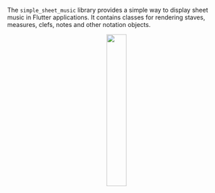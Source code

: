 <!-- 
This README describes the package. If you publish this package to pub.dev,
this README's contents appear on the landing page for your package.

For information about how to write a good package README, see the guide for
[writing package pages](https://dart.dev/guides/libraries/writing-package-pages). 

For general information about developing packages, see the Dart guide for
[creating packages](https://dart.dev/guides/libraries/create-library-packages)
and the Flutter guide for
[developing packages and plugins](https://flutter.dev/developing-packages). 
-->

The `simple_sheet_music` library provides a simple way to display sheet music in Flutter applications.
It contains classes for rendering staves, measures, clefs, notes and other notation objects.

<p align="center">
    <img src="https://github.com/tomoyu719/simple_sheet_music/assets/29626818/33364f6a-63ae-4b41-9c98-46998fe3c702" width="30%" style="display: block; margin: 0 auto;">
</p>
